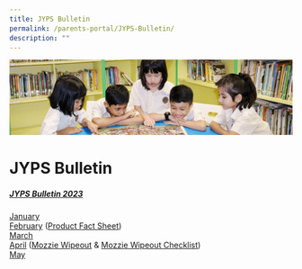 ```yaml
---
title: JYPS Bulletin
permalink: /parents-portal/JYPS-Bulletin/
description: ""
---
```

![](/images/banner.gif)

JYPS Bulletin
=============

##### <u>JYPS Bulletin 2023</u>

[January](/files/January%20Bulletin_2023_FINAL_Updated.pdf) <br>
[February](/files/February%20Bulletin_2023_Final.pdf) ([Product Fact Sheet](/files/Product%20Fact%20Sheet%20Year%202023.pdf))<br>
[March](/files/march2023.pdf)<br>
[April](/files/april12023.pdf) ([Mozzie Wipeout](/files/april22023.pdf)&nbsp;&amp;&nbsp;[Mozzie Wipeout Checklist](/files/april32023.pdf))<br>
[May](/files/may_bulletin_2023_for%20circulation_updated.pdf)